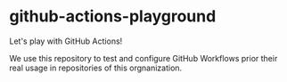 # github-actions-playground

Let's play with GitHub Actions!

We use this repository to test and configure GitHub Workflows prior their real usage in repositories of this orgnanization.
